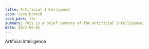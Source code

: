```yaml
---
title: Artificial Intelligence
icon: code-branch   
icon_pack: fas
summary: This is a brief summary of the Artificial Intelligence.
date: 2023-09-01
---
```


Artificial Intelligence